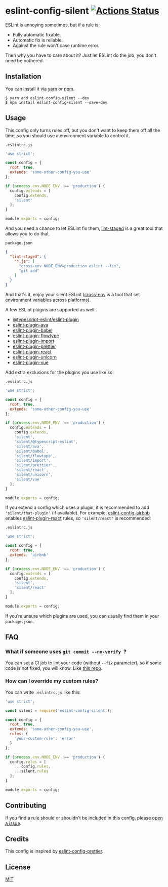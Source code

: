 # eslint-config-silent [![Actions Status](https://github.com/yangmingshan/eslint-config-silent/workflows/Main%20workflow/badge.svg)](https://github.com/yangmingshan/eslint-config-silent/actions)

ESLint is annoying sometimes, but if a rule is:

- Fully automatic fixable.
- Automatic fix is reliable.
- Against the rule won't case runtime error.

Then why you have to care about it? Just let ESLint do the job, you don't need be bothered.

## Installation

You can install it via [yarn](https://yarnpkg.com) or [npm](https://npmjs.com).
```
$ yarn add eslint-config-silent --dev
$ npm install eslint-config-silent --save-dev
```

## Usage

This config only turns rules off, but you don't want to keep them off all the time, so you should use a environment variable to control it.

`.eslintrc.js`

```js
'use strict';

const config = {
  root: true,
  extends: 'some-other-config-you-use'
};

if (process.env.NODE_ENV !== 'production') {
  config.extends = [
    config.extends,
    'silent'
  ];
}

module.exports = config;
```

And you need a chance to let ESLint fix them, [lint-staged](https://github.com/okonet/lint-staged) is a great tool that allows you to do that.

`package.json`

```json
{
  "lint-staged": {
    "*.js": [
      "cross-env NODE_ENV=production eslint --fix",
      "git add"
    ]
  }
}
```

And that's it, enjoy your silent ESLint ([cross-env](https://github.com/kentcdodds/cross-env) is a tool that set environment variables across platforms).

A few ESLint plugins are supported as well:

- [@typescript-eslint/eslint-plugin](https://github.com/typescript-eslint/typescript-eslint)
- [eslint-plugin-ava](https://github.com/avajs/eslint-plugin-ava)
- [eslint-plugin-babel](https://github.com/babel/eslint-plugin-babel)
- [eslint-plugin-flowtype](https://github.com/gajus/eslint-plugin-flowtype)
- [eslint-plugin-import](https://github.com/benmosher/eslint-plugin-import)
- [eslint-plugin-prettier](https://github.com/prettier/eslint-plugin-prettier)
- [eslint-plugin-react](https://github.com/yannickcr/eslint-plugin-react)
- [eslint-plugin-unicorn](https://github.com/sindresorhus/eslint-plugin-unicorn)
- [eslint-plugin-vue](https://github.com/vuejs/eslint-plugin-vue)

Add extra exclusions for the plugins you use like so:

`.eslintrc.js`

```js
'use strict';

const config = {
  root: true,
  extends: 'some-other-config-you-use'
};

if (process.env.NODE_ENV !== 'production') {
  config.extends = [
    config.extends,
    'silent',
    'silent/@typescript-eslint',
    'silent/ava',
    'silent/babel',
    'silent/flowtype',
    'silent/import',
    'silent/prettier',
    'silent/react',
    'silent/unicorn',
    'silent/vue'
  ];
}

module.exports = config;
```

If you extend a config which uses a plugin, it is recommended to add `'silent/that-plugin'` (if available). For example, [eslint-config-airbnb](https://www.npmjs.com/package/eslint-config-airbnb) enables [eslint-plugin-react](https://github.com/yannickcr/eslint-plugin-react) rules, so `'silent/react'` is recommended:

`.eslintrc.js`

```js
'use strict';

const config = {
  root: true,
  extends: 'airbnb'
};

if (process.env.NODE_ENV !== 'production') {
  config.extends = [
    config.extends,
    'silent',
    'silent/react'
  ];
}

module.exports = config;
```

If you’re unsure which plugins are used, you can usually find them in your `package.json`.

## FAQ

### What if someone uses `git commit --no-verify `?

You can set a CI job to lint your code (without `--fix` parameter), so if some code is not fixed, you will know. Like [this repo](https://github.com/yangmingshan/eslint-config-silent/blob/master/.github/workflows/workflow.yml#L12).

### How can I override my custom rules?

You can write `.eslintrc.js` like this:

```js
'use strict';

const silent = require('eslint-config-silent');

const config = {
  root: true,
  extends: 'some-other-config-you-use',
  rules: {
    'your-custom-rule': 'error'
  }
};

if (process.env.NODE_ENV !== 'production') {
  config.rules = [
    ...config.rules,
    ...silent.rules
  ];
}

module.exports = config;
```

## Contributing

If you find a rule should or shouldn't be included in this config, please [open a issue](https://github.com/yangmingshan/eslint-config-silent/issues/new).

## Credits

This config is inspired by [eslint-config-prettier](https://github.com/prettier/eslint-config-prettier).

## License

[MIT](https://opensource.org/licenses/MIT)

